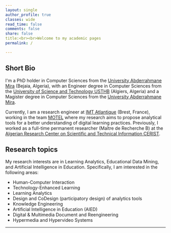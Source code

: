 ```yaml
---
layout: single
author_profile: true
classes: wide
read_time: false
comments: false
share: false
title:<br><br>Welcome to my academic pages
permalink: /

---
```


## Short Bio
I'm a PhD holder in Computer Sciences from the  [University Abderrahmane Mira](http://univ-bejaia.dz/) (Bejaia, Algeria), with an Engineer degree in Computer Sciences from the [University of Science and Technology USTHB](https://www.usthb.dz/) (Algiers, Algeria) and a Magister degree in Computer Sciences from the [University Abderrahmane Mira](http://univ-bejaia.dz/). 

Currently, I am a research engineer at [IMT Atlantique](https://www.imt-atlantique.fr/fr) (Brest, France), working in the team [MOTEL](https://labsticc.fr/fr/equipes/motel) where my research aims to propose analytical tools for a better understanding of digital learning practices. Previously, I worked as a full-time permanent researcher (Maître de Recherche B) at the [Algerian Research Center on Scientific and Technical Information CERIST](https://www.cerist.dz/).

## Research topics 
My research interests are in Learning Analytics, Educational Data Mining, and Artificial Intelligence in Education. Specifically, I am interested in the following areas:
* Human-Computer Interaction
* Technology-Enhanced Learning
* Learning Analytics
* Design and CoDesign (participatory design) of analytics tools
* Knowledge Engineering
* Artificial Intelligence in Education (AIED)
* Digital & Multimedia Document and Reengineering
* Hypermedia and Hypervideo Systems

---
